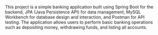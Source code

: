 This project is a simple banking application built using Spring Boot for the backend, JPA (Java Persistence API) for data management, MySQL Workbench for database design and interaction, and Postman for API testing. The application allows users to perform basic banking operations such as depositing money, withdrawing funds, and listing all accounts.
